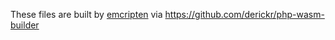 These files are built by [emcripten](https://github.com/emscripten-core/emscripten)
via https://github.com/derickr/php-wasm-builder

